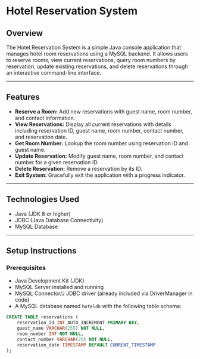 # Hotel Reservation System

## Overview
The Hotel Reservation System is a simple Java console application that manages hotel room reservations using a MySQL backend. It allows users to reserve rooms, view current reservations, query room numbers by reservation, update existing reservations, and delete reservations through an interactive command-line interface.

---

## Features
- **Reserve a Room:** Add new reservations with guest name, room number, and contact information.
- **View Reservations:** Display all current reservations with details including reservation ID, guest name, room number, contact number, and reservation date.
- **Get Room Number:** Lookup the room number using reservation ID and guest name.
- **Update Reservation:** Modify guest name, room number, and contact number for a given reservation ID.
- **Delete Reservation:** Remove a reservation by its ID.
- **Exit System:** Gracefully exit the application with a progress indicator.

---

## Technologies Used
- Java (JDK 8 or higher)
- JDBC (Java Database Connectivity)
- MySQL Database

---

## Setup Instructions

### Prerequisites
- Java Development Kit (JDK)
- MySQL Server installed and running
- MySQL Connector/J JDBC driver (already included via DriverManager in code)
- A MySQL database named `hoteldb` with the following table schema:

```sql
CREATE TABLE reservations (
    reservation_id INT AUTO_INCREMENT PRIMARY KEY,
    guest_name VARCHAR(255) NOT NULL,
    room_number INT NOT NULL,
    contact_number VARCHAR(20) NOT NULL,
    reservation_date TIMESTAMP DEFAULT CURRENT_TIMESTAMP
);
